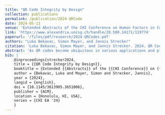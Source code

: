 ```yaml
---
title: "QR Code Integrity by Design"
collection: publications
permalink: /publication/2024-QRCode
date: 2024-05-11
venue: 'Extended Abstracts of the CHI Conference on Human Factors in Computing Systems (CHI EA ’24)'
link: 'https://www.alexandria.unisg.ch/handle/20.500.14171/119774' 
paperurl: '/files/pdf/research/2024-QRCodes.pdf'
authors: "Luka Bekavac, Simon Mayer, and Jannis Strecker"
citation: 'Luka Bekavac, Simon Mayer, and Jannis Strecker. 2024. QR Code Integrity by Design. In Extended Abstracts of the CHI Conference on Human Factors in Computing Systems (CHI EA ’24), May 11–16, 2024, Honolulu, HI, USA. ACM, New York, NY, USA, 9 pages. https://doi.org/10.1145/3613905.3651006'
abstract: 'As QR codes become ubiquitous in various applications and places, their susceptibility to tampering, known as quishing, poses a significant threat to user security. In this paper we introduce SafeQR codes that address this challenge by introducing innovative design strategies to enhance QR code security. Leveraging visual elements and secure design principles, the project aims to make tampering more noticeable, thereby empowering users to recognize and avoid potential phishing threats. Further, we highlight the limitations of current user-education methods in combating quishing and propose different attacker models tailored to address quishing attacks. In addition, we introduce a multi-faceted defense strategy that merges design innovation with user vigilance. Through a user study, we demonstrate the efficacy of ’Integrity by Design’ QR codes. These innovatively designed QR codes significantly raise user suspicion in case of tampering and effectively reduce the likelihood of successful quishing attacks.'
bib: | 
    @inproceedings{strecker2024,
    title = {{QR Code Integrity by Design}},
    booktitle = {Extended {{Abstracts}} of the {{CHI Conference}} on {{Human Factors}} in {{Computing Systems}} ({{CHI EA}} '24)},
    author = {Bekavac, Luka and Mayer, Simon and Strecker, Jannis},
    year = {2024},
    langid = {english},
    doi = {10.1145/3613905.3651006},
    publisher = {ACM},
    location = {Honolulu, HI, USA},
    series = {CHI EA '24}
    }
---
```



